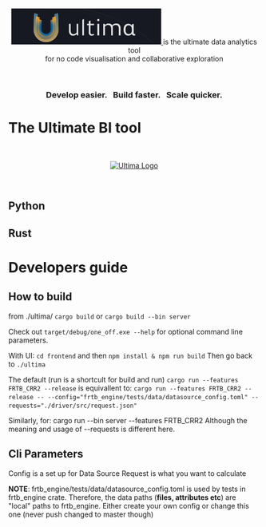 
<br>

<p align="center">
    <a href="https://ultimabi.uk/" target="_blank">
    <img width="300" src="/img/logo.png" alt="Ultima Logo">
    </a>
    is the ultimate data analytics tool <br> for no code visualisation and collaborative exploration
</p>

<br>

<h3 align="center">Develop easier. &nbsp; Build faster. &nbsp; Scale quicker.</h3>

# The Ultimate BI tool

<br>

<p align="center">
    <a href="https://frtb.demo.ultimabi.uk/" target="_blank">
    <img width="300" src="/img/frtb_gif.gif" alt="Ultima Logo">
    </a>
</p>

<br>

## Python

## Rust

# Developers guide

## How to build
from ./ultima/
```cargo build``` or ```cargo build --bin server```

Check out ```target/debug/one_off.exe --help``` for optional command line parameters.

With UI:
```cd frontend``` and then ```npm install & npm run build```
Then go back to ```./ultima```

The default (run is a shortcult for build and run)
```cargo run --features FRTB_CRR2 --release```
is equivallent to:
```cargo run --features FRTB_CRR2 --release -- --config="frtb_engine/tests/data/datasource_config.toml" --requests="./driver/src/request.json"```

Similarly, for:
cargo run --bin server --features FRTB_CRR2
Although the meaning and usage of --requests is different here.

## Cli Parameters
Config is a set up for Data Source
Request is what you want to calculate

**NOTE**: frtb_engine/tests/data/datasource_config.toml is used by tests in frtb_engine crate. Therefore, the data paths (**files, attributes etc**) are "local" paths to frtb_engine. Either create your own config or change this one (never push changed to master though)
